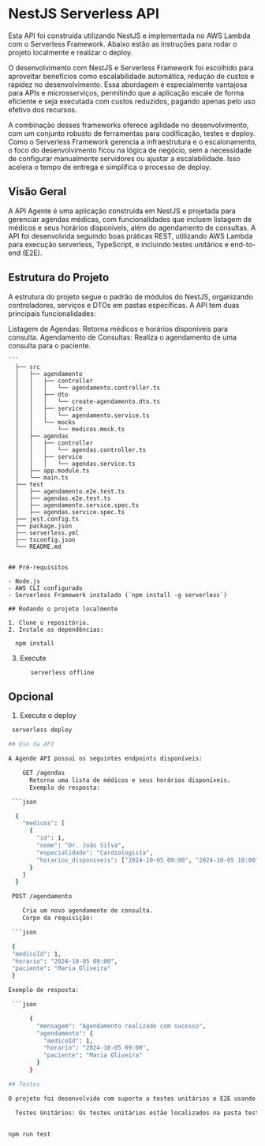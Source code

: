 # NestJS Serverless API

Esta API foi construída utilizando NestJS e implementada no AWS Lambda com o Serverless Framework. Abaixo estão as instruções para rodar o projeto localmente e realizar o deploy.

O desenvolvimento com NestJS e Serverless Framework foi escolhido para aproveitar benefícios como escalabilidade automática, redução de custos e rapidez no desenvolvimento. Essa abordagem é especialmente vantajosa para APIs e microsserviços, permitindo que a aplicação escale de forma eficiente e seja executada com custos reduzidos, pagando apenas pelo uso efetivo dos recursos.

A combinação desses frameworks oferece agilidade no desenvolvimento, com um conjunto robusto de ferramentas para codificação, testes e deploy. Como o Serverless Framework gerencia a infraestrutura e o escalonamento, o foco do desenvolvimento ficou na lógica de negócio, sem a necessidade de configurar manualmente servidores ou ajustar a escalabilidade. Isso acelera o tempo de entrega e simplifica o processo de deploy.

## Visão Geral

A API Agente é uma aplicação construída em NestJS e projetada para gerenciar agendas médicas, com funcionalidades que incluem listagem de médicos e seus horários disponíveis, além do agendamento de consultas. A API foi desenvolvida seguindo boas práticas REST, utilizando AWS Lambda para execução serverless, TypeScript, e incluindo testes unitários e end-to-end (E2E).

## Estrutura do Projeto

A estrutura do projeto segue o padrão de módulos do NestJS, organizando controladores, serviços e DTOs em pastas específicas. A API tem duas principais funcionalidades:

   Listagem de Agendas: Retorna médicos e horários disponíveis para consulta.
   Agendamento de Consultas: Realiza o agendamento de uma consulta para o paciente.

    ```
      ├── src
      │   ├── agendamento
      │   │   ├── controller
      │   │   │   └── agendamento.controller.ts
      │   │   ├── dto
      │   │   │   └── create-agendamento.dto.ts
      │   │   ├── service
      │   │   │   └── agendamento.service.ts
      │   │   └── mocks
      │   │       └── medicos.mock.ts
      │   ├── agendas
      │   │   ├── controller
      │   │   │   └── agendas.controller.ts
      │   │   ├── service
      │   │   │   └── agendas.service.ts
      │   ├── app.module.ts
      │   └── main.ts
      ├── test
      │   ├── agendamento.e2e.test.ts
      │   ├── agendas.e2e.test.ts
      │   ├── agendamento.service.spec.ts
      │   ├── agendas.service.spec.ts
      ├── jest.config.ts
      ├── package.json
      ├── serverless.yml
      ├── tsconfig.json
      └── README.md
   ```

## Pré-requisitos

- Node.js
- AWS CLI configurado
- Serverless Framework instalado (`npm install -g serverless`)

## Rodando o projeto localmente

1. Clone o repositório.
2. Instale as dependências:
   ```
      npm install

3. Execute
   ```
      serverless offline

## Opcional
1. Execute o deploy 
  ```bash
   serverless deploy

## Uso da API

A Agende API possui os seguintes endpoints disponíveis:

      GET /agendas
        Retorna uma lista de médicos e seus horários disponíveis.
        Exemplo de resposta:

   ```json

    {
      "medicos": [
        {
          "id": 1,
          "nome": "Dr. João Silva",
          "especialidade": "Cardiologista",
          "horarios_disponiveis": ["2024-10-05 09:00", "2024-10-05 10:00"]
        }
      ]
    }

   POST /agendamento

      Cria um novo agendamento de consulta.
      Corpo da requisição:

   ```json

   {
   "medicoId": 1,
   "horario": "2024-10-05 09:00",
   "paciente": "Maria Oliveira"
   }

Exemplo de resposta:

   ```json

        {
          "mensagem": "Agendamento realizado com sucesso",
          "agendamento": {
            "medicoId": 1,
            "horario": "2024-10-05 09:00",
            "paciente": "Maria Oliveira"
          }
        }

## Testes

O projeto foi desenvolvido com suporte a testes unitários e E2E usando o Jest e Supertest.

    Testes Unitários: Os testes unitários estão localizados na pasta test e cobrem as funcionalidades dos serviços e controladores. Para rodar os testes:
   
   ```
    npm run test
